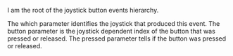 I am the root of the joystick button events hierarchy.The which parameter identifies the joystick that produced this event.The button parameter is the joystick dependent index of the button that was pressed or released.The pressed parameter tells if the button was pressed or released.